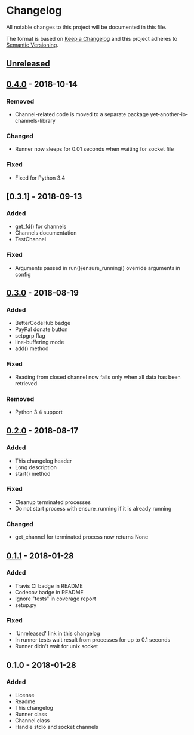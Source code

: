 # Changelog
All notable changes to this project will be documented in this file.

The format is based on [Keep a Changelog](http://keepachangelog.com/en/1.0.0/)
and this project adheres to [Semantic Versioning](http://semver.org/spec/v2.0.0.html).

## [Unreleased]

## [0.4.0] - 2018-10-14
### Removed
- Channel-related code is moved to a separate package yet-another-io-channels-library

### Changed
- Runner now sleeps for 0.01 seconds when waiting for socket file

### Fixed
- Fixed for Python 3.4

## [0.3.1] - 2018-09-13
### Added
- get_fd() for channels
- Channels documentation
- TestChannel

### Fixed
- Arguments passed in run()/ensure_running() override arguments in config

## [0.3.0] - 2018-08-19
### Added
- BetterCodeHub badge
- PayPal donate button
- setpgrp flag
- line-buffering mode
- add() method

### Fixed
- Reading from closed channel now fails only when all data has been retrieved

### Removed
- Python 3.4 support

## [0.2.0] - 2018-08-17
### Added
- This changelog header
- Long description
- start() method

### Fixed
- Cleanup terminated processes
- Do not start process with ensure_running if it is already running

### Changed
- get_channel for terminated process now returns None

## [0.1.1] - 2018-01-28
### Added
- Travis CI badge in README
- Codecov badge in README
- Ignore "tests" in coverage report
- setup.py

### Fixed
- 'Unreleased' link in this changelog
- In runner tests wait result from processes for up to 0.1 seconds
- Runner didn't wait for unix socket

## 0.1.0 - 2018-01-28
### Added
- License
- Readme
- This changelog
- Runner class
- Channel class
- Handle stdio and socket channels

[Unreleased]: https://github.com/aragaer/runner/compare/v0.4.0...HEAD
[0.4.0]: https://github.com/aragaer/runner/compare/v0.3.0...v0.4.0
[0.3.0]: https://github.com/aragaer/runner/compare/v0.2.0...v0.3.0
[0.2.0]: https://github.com/aragaer/runner/compare/v0.1.1...v0.2.0
[0.1.1]: https://github.com/aragaer/runner/compare/v0.1.0...v0.1.1
